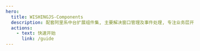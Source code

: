 ```yaml
---
hero:
  title: WISHINGJS-Components
  description: 配套阿里系中台扩展组件集, 主要解决窗口管理及事件处理, 专注业务层开发。 
  actions:
    - text: 快速开始
      link: /guide
---
```

